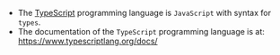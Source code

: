 - The [TypeScript](https://www.typescriptlang.org/) programming language is `JavaScript` with syntax for `types`.
- The documentation of the `TypeScript` programming language is at: https://www.typescriptlang.org/docs/